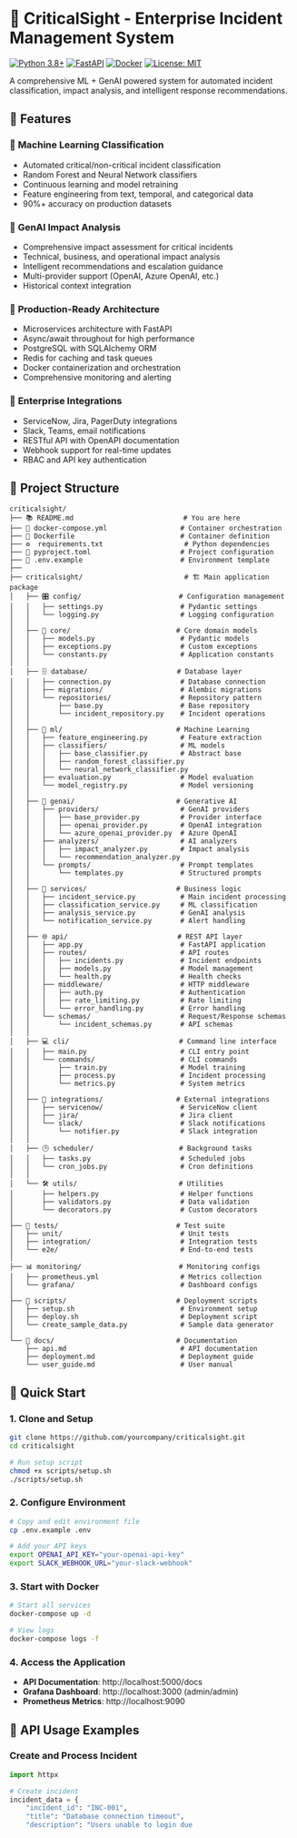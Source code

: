 # 🎯 CriticalSight - Enterprise Incident Management System

[![Python 3.8+](https://img.shields.io/badge/python-3.8+-blue.svg)](https://www.python.org/downloads/)
[![FastAPI](https://img.shields.io/badge/FastAPI-0.104+-green.svg)](https://fastapi.tiangolo.com)
[![Docker](https://img.shields.io/badge/docker-%230db7ed.svg)](https://www.docker.com/)
[![License: MIT](https://img.shields.io/badge/License-MIT-yellow.svg)](https://opensource.org/licenses/MIT)

A comprehensive ML + GenAI powered system for automated incident classification, impact analysis, and intelligent response recommendations.

## 🌟 Features

### 🤖 **Machine Learning Classification**
- Automated critical/non-critical incident classification
- Random Forest and Neural Network classifiers
- Continuous learning and model retraining
- Feature engineering from text, temporal, and categorical data
- 90%+ accuracy on production datasets

### 🧠 **GenAI Impact Analysis** 
- Comprehensive impact assessment for critical incidents
- Technical, business, and operational impact analysis
- Intelligent recommendations and escalation guidance
- Multi-provider support (OpenAI, Azure OpenAI, etc.)
- Historical context integration

### 🚀 **Production-Ready Architecture**
- Microservices architecture with FastAPI
- Async/await throughout for high performance
- PostgreSQL with SQLAlchemy ORM
- Redis for caching and task queues
- Docker containerization and orchestration
- Comprehensive monitoring and alerting

### 🔗 **Enterprise Integrations**
- ServiceNow, Jira, PagerDuty integrations
- Slack, Teams, email notifications
- RESTful API with OpenAPI documentation
- Webhook support for real-time updates
- RBAC and API key authentication

## 📁 Project Structure

```
criticalsight/
├── 📚 README.md                           # You are here
├── 🐳 docker-compose.yml                  # Container orchestration
├── 🐳 Dockerfile                          # Container definition
├── ⚙️  requirements.txt                    # Python dependencies
├── 🔧 pyproject.toml                      # Project configuration
├── 📝 .env.example                        # Environment template
├── 
├── criticalsight/                         # 🏗️ Main application package
│   ├── 🎛️ config/                        # Configuration management
│   │   ├── settings.py                   # Pydantic settings
│   │   └── logging.py                    # Logging configuration
│   │
│   ├── 🧬 core/                          # Core domain models
│   │   ├── models.py                     # Pydantic models
│   │   ├── exceptions.py                 # Custom exceptions
│   │   └── constants.py                  # Application constants
│   │
│   ├── 🗄️ database/                      # Database layer
│   │   ├── connection.py                 # Database connection
│   │   ├── migrations/                   # Alembic migrations
│   │   └── repositories/                 # Repository pattern
│   │       ├── base.py                   # Base repository
│   │       └── incident_repository.py    # Incident operations
│   │
│   ├── 🤖 ml/                            # Machine Learning
│   │   ├── feature_engineering.py        # Feature extraction
│   │   ├── classifiers/                  # ML models
│   │   │   ├── base_classifier.py        # Abstract base
│   │   │   ├── random_forest_classifier.py
│   │   │   └── neural_network_classifier.py
│   │   ├── evaluation.py                 # Model evaluation
│   │   └── model_registry.py             # Model versioning
│   │
│   ├── 🧠 genai/                         # Generative AI
│   │   ├── providers/                    # GenAI providers
│   │   │   ├── base_provider.py          # Provider interface
│   │   │   ├── openai_provider.py        # OpenAI integration
│   │   │   └── azure_openai_provider.py  # Azure OpenAI
│   │   ├── analyzers/                    # AI analyzers
│   │   │   ├── impact_analyzer.py        # Impact analysis
│   │   │   └── recommendation_analyzer.py
│   │   └── prompts/                      # Prompt templates
│   │       └── templates.py              # Structured prompts
│   │
│   ├── 🔧 services/                      # Business logic
│   │   ├── incident_service.py           # Main incident processing
│   │   ├── classification_service.py     # ML classification
│   │   ├── analysis_service.py           # GenAI analysis
│   │   └── notification_service.py       # Alert handling
│   │
│   ├── 🌐 api/                           # REST API layer
│   │   ├── app.py                        # FastAPI application
│   │   ├── routes/                       # API routes
│   │   │   ├── incidents.py              # Incident endpoints
│   │   │   ├── models.py                 # Model management
│   │   │   └── health.py                 # Health checks
│   │   ├── middleware/                   # HTTP middleware
│   │   │   ├── auth.py                   # Authentication
│   │   │   ├── rate_limiting.py          # Rate limiting
│   │   │   └── error_handling.py         # Error handling
│   │   └── schemas/                      # Request/Response schemas
│   │       └── incident_schemas.py       # API schemas
│   │
│   ├── 💻 cli/                           # Command line interface
│   │   ├── main.py                       # CLI entry point
│   │   └── commands/                     # CLI commands
│   │       ├── train.py                  # Model training
│   │       ├── process.py                # Incident processing
│   │       └── metrics.py                # System metrics
│   │
│   ├── 🔗 integrations/                  # External integrations
│   │   ├── servicenow/                   # ServiceNow client
│   │   ├── jira/                         # Jira client
│   │   └── slack/                        # Slack notifications
│   │       └── notifier.py               # Slack integration
│   │
│   ├── 🕒 scheduler/                     # Background tasks
│   │   ├── tasks.py                      # Scheduled jobs
│   │   └── cron_jobs.py                  # Cron definitions
│   │
│   └── 🛠️ utils/                         # Utilities
│       ├── helpers.py                    # Helper functions
│       ├── validators.py                 # Data validation
│       └── decorators.py                 # Custom decorators
│
├── 🧪 tests/                             # Test suite
│   ├── unit/                             # Unit tests
│   ├── integration/                      # Integration tests
│   └── e2e/                              # End-to-end tests
│
├── 📊 monitoring/                        # Monitoring configs
│   ├── prometheus.yml                    # Metrics collection
│   └── grafana/                          # Dashboard configs
│
├── 🚀 scripts/                           # Deployment scripts
│   ├── setup.sh                          # Environment setup
│   ├── deploy.sh                         # Deployment script
│   └── create_sample_data.py             # Sample data generator
│
└── 📖 docs/                              # Documentation
    ├── api.md                            # API documentation
    ├── deployment.md                     # Deployment guide
    └── user_guide.md                     # User manual
```

## 🚀 Quick Start

### 1. **Clone and Setup**
```bash
git clone https://github.com/yourcompany/criticalsight.git
cd criticalsight

# Run setup script
chmod +x scripts/setup.sh
./scripts/setup.sh
```

### 2. **Configure Environment**
```bash
# Copy and edit environment file
cp .env.example .env

# Add your API keys
export OPENAI_API_KEY="your-openai-api-key"
export SLACK_WEBHOOK_URL="your-slack-webhook"
```

### 3. **Start with Docker**
```bash
# Start all services
docker-compose up -d

# View logs
docker-compose logs -f
```

### 4. **Access the Application**
- **API Documentation**: http://localhost:5000/docs
- **Grafana Dashboard**: http://localhost:3000 (admin/admin)
- **Prometheus Metrics**: http://localhost:9090

## 📖 API Usage Examples

### **Create and Process Incident**
```python
import httpx

# Create incident
incident_data = {
    "incident_id": "INC-001",
    "title": "Database connection timeout",
    "description": "Users unable to login due
